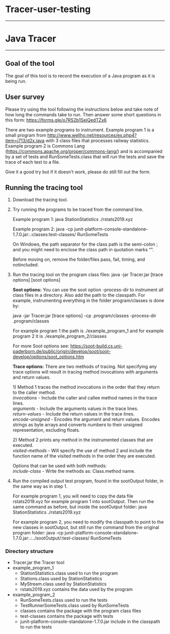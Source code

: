 # Tracer-user-testing
--------
# Java Tracer
---
## Goal of the tool
The goal of this tool is to record the execution of a Java program as it is being run.
## User survey
Please try using the tool following the instructions below and take note of how long the commands take to run. Then answer some short questions in this form: https://forms.gle/o7RS2b1SeiQedTZx6

There are two example programs to instrument. Example program 1 is a small program from http://www.wellho.net/resources/ex.php4?item=j713/d2x.java with 3 class files that processes railway statistics. Example program 2 is Commons Lang (https://commons.apache.org/proper/commons-lang/) and is accompanied by a set of tests and RunSomeTests.class that will run the tests and save the trace of each test to a file.

Give it a good try but if it doesn’t work, please do still fill out the form.
## Running the tracing tool
1.	Download the tracing tool.

2.	Try running the programs to be traced from the command line. 

    Example program 1: java StationStatistics ./rstats2019.xyz
	
	Example program 2: java -cp junit-platform-console-standalone-1.7.0.jar:.:classes:test-classes/ RunSomeTests

    On Windows, the path separator for the class path is the semi-colon ; and you might need to enclose the class path in quotation marks “”. 
	
	Before moving on, remove the folder/files pass, fail, timing, and notincluded. 

3.	Run the tracing tool on the program class files: java -jar Tracer.jar [trace options] [soot options]

    **Soot options:** You can use the soot option -process-dir to instrument all class files in a directory. Also add the path to the classpath. For example, instrumenting everything in the folder program/classes is done by: 

	java -jar Tracer.jar [trace options] -cp .program/classes -process-dir .program/classes
	
	For example program 1 the path is ./example_program_1 and for example program 2 it is ./example_program_2/classes
    	
	For more Soot options see: https://soot-build.cs.uni-paderborn.de/public/origin/develop/soot/soot-develop/options/soot_options.htm 
    
    **Trace options:** There are two methods of tracing. Not specifying any trace options will result in tracing method invocations with arguments and return values. 
    
    1\)	Method 1 traces the method invocations in the order that they return to the caller method.  
        *invocations*  - Include the caller and callee method names in the trace lines.  
        *arguments* - Include the arguments values in the trace lines.  
        *return-values* - Include the return values in the trace lines.  
		*encode-unsigned* - Encodes the argument and return values. Encodes strings as byte arrays and converts numbers to their unsigned representation, excluding floats.
        
    2\)	Method 2 prints any method in the instrumented classes that are executed.  
        *visited-methods* - Will specify the use of method 2 and include the function name of the visited methods in the order they are executed.  
       
    Options that can be used with both methods:  
		*include-class* - Write the methods as: Class.method name.  
		
4.	Run the compiled output test program, found in the sootOutput folder, in the same way as in step 1. 

	For example program 1, you will need to copy the data file rstats2019.xyz for example program 1 into sootOutput. Then run the same command as before, but inside the sootOutput folder: java StationStatistics ./rstats2019.xyz
	
	For example program 2, you need to modify the classpath to point to the new classes in sootOutput, but still run the command from the original program folder: java -cp junit-platform-console-standalone-1.7.0.jar:.:../sootOutput/:test-classes/ RunSomeTests








### Directory structure
* Tracer.jar the Tracer tool
* example_program_1
    * StationStatistics.class used to run the program
    * Stations.class used by StationStatistics 
    * MyStream.class used by StationStatistics
    * rstats2019.xyz contains the data used by the program
* example_program_2
    * RunSomeTests.class used to run the tests
    * TestRunnerSomeTests.class used by RunSomeTests
    * classes contains the package with the program class files
    * test-classes contains the package with tests
    * junit-platform-console-standalone-1.7.0.jar include in the classpath to run the tests

